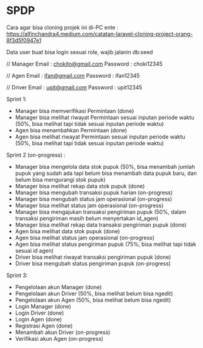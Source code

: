 # SPDP

Cara agar bisa cloning projek ini di-PC ente :
https://alfinchandra4.medium.com/catatan-laravel-cloning-project-orang-8f3d5f0947e1

Data user buat bisa login sesuai role, wajib jalanin db:seed

// Manager
Email     : chokito@gmail.com
Password  : choki12345

// Agen
Email     : ifan@gmail.com
Password  : ifan12345

// Driver
Email     : upit@gmail.com
Password  : upit12345

Sprint 1:
- Manager bisa memverifikasi Permintaan (done)
- Manager bisa melihat riwayat Permintaan sesuai inputan periode waktu (50%, bisa melihat tapi tidak sesuai inputan periode waktu)
- Agen bisa menambahkan Permintaan (done)
- Agen bisa melihat riwayat Permintaan sesuai inputan periode waktu (50%, bisa melihat tapi tidak sesuai inputan periode waktu)

Sprint 2 (on-progress) :
- Manager bisa mengelola data stok pupuk (50%, bisa menambah jumlah pupuk yang sudah ada tapi belum bisa menambah data pupuk baru, dan belum bisa mengurangi stok pupuk)
- Manager bisa melihat rekap data stok pupuk (done)
- Manager bisa mengubah transaksi pupuk harian (on-progress)
- Manager bisa mengubah status jam operasional (on-progress)
- Manager bisa melihat status jam operasional (on-progress)
- Manager bisa mengajukan transaksi pengiriman pupuk (50%, dalam transaksi pengiriman masih belum menyertakan id_agen)
- Manager bisa melihat rekap data transaksi pengiriman pupuk (done)
- Agen bisa melihat data stok pupuk (done)
- Agen bisa melihat status jam operasional (on-progress)
- Agen bisa melihat status pengiriman pupuk (75%, bisa melihat tapi tidak sesuai id agen)
- Driver bisa melihat riwayat transaksi pengiriman pupuk (done)
- Driver bisa mengubah status pengiriman pupuk (on-progress)

Sprint 3:
- Pengelolaan akun Manager (done)
- Pengelolaan akun Driver (50%, bisa melihat belum bisa ngedit)
- Pengelolaan akun Agen (50%, bisa melihat belum bisa ngedit)
- Login Manager (done)
- Login Driver (done) 
- Login Agen (done)
- Registrasi Agen (done)
- Menambah akun Driver (on-progress)
- Verifikasi akun Agen (on-progress)
